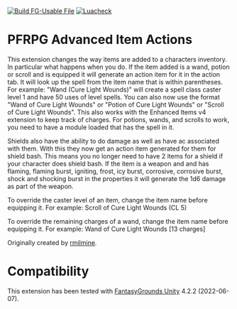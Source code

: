 [![Build FG-Usable File](https://github.com/FG-Unofficial-Developers-Guild/FG-PFRPG-Advanced-Item-Actions/actions/workflows/create-ext.yml/badge.svg)](https://github.com/FG-Unofficial-Developers-Guild/FG-PFRPG-Advanced-Item-Actions/actions/workflows/create-ext.yml) [![Luacheck](https://github.com/FG-Unofficial-Developers-Guild/FG-PFRPG-Advanced-Item-Actions/actions/workflows/luacheck.yml/badge.svg)](https://github.com/FG-Unofficial-Developers-Guild/FG-PFRPG-Advanced-Item-Actions/actions/workflows/luacheck.yml)

# PFRPG Advanced Item Actions
This extension changes the way items are added to a characters inventory. In particular what happens when you do.
If the item added is a wand, potion or scroll and is equipped it will generate an action item for it in the action tab. It will look up the spell from the item name that is within parentheses. For example: "Wand (Cure Light Wounds)" will create a spell class caster level 1 and have 50 uses of level spells.
You can also now use the format "Wand of Cure Light Wounds" or "Potion of Cure Light Wounds" or "Scroll of Cure Light Wounds".
This also works with the Enhanced Items v4 extension to keep track of charges.
For potions, wands, and scrolls to work, you need to have a module loaded that has the spell in it.

Shields also have the ability to do damage as well as have ac associated with them. With this they now get an action item generated for them for shield bash. This means you no longer need to have 2 items for a shield if your character does shield bash.
If the item is a weapon and and has flaming, flaming burst, igniting, frost, icy burst, corrosive, corrosive burst, shock and shocking burst in the properties it will generate the 1d6 damage as part of the weapon.

To override the caster level of an item, change the item name before equipping it.
For example: Scroll of Cure Light Wounds (CL 5)

To override the remaining charges of a wand, change the item name before equipping it.
For example: Wand of Cure Light Wounds [13 charges]

Originally created by [rmilmine](https://www.fantasygrounds.com/forums/member.php?215591-rmilmine).

# Compatibility
This extension has been tested with [FantasyGrounds Unity](https://www.fantasygrounds.com/home/FantasyGroundsUnity.php) 4.2.2 (2022-06-07).
